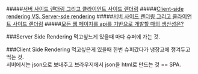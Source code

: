 #####[서버 사이드 렌더링 그리고 클라이언트 사이드 렌더링](https://medium.freecodecamp.org/what-exactly-is-client-side-rendering-and-hows-it-different-from-server-side-rendering-bd5c786b340d)
#####[Client-side rendering VS. Server-sde rendering](https://jongmin92.github.io/2017/06/06/JavaScript/client-side-rendering-vs-server-side-rendering/)
#####[서버 사이드 렌더링 그리고 클라이언트 사이드 렌더링](http://asfirstalways.tistory.com/244)
#####[모든 웹 페이지를 api를 기반으로 개발할 때의 생산성은?](https://www.slipp.net/questions/368)

###Server Side Rendering
먹고싶느게 있을때 마다 슈퍼에 가는 것.

###Client Side Rendering
먹고싶은게 있을때 한번 슈퍼갔다가 냉장고에 쟁겨두고 먹는 것.  
서버에서는 json으로 보내주고 브라우저에서 json을 html로 만드는 것 == SPA.